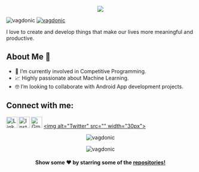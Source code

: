 
<p align="center">
	<img src="https://user-images.githubusercontent.com/41104244/103438291-ccfe0f80-4c57-11eb-9a26-a2d45ddc1117.jpg">
</p>
<p align="left"> 
	<img src="https://komarev.com/ghpvc/?username=vagdonic" alt="vagdonic" /> 
	<a href="https://github.com/vagdonic?tab=repositories"><img src="https://badges.pufler.dev/repos/vagdonic" alt="vagdonic" /> </a>
</p>

I love to create and develop things that make our lives more meaningful and productive.

## About Me 🚀
- 🔭 I’m currently involved in Competitive Programming.
- 📈 Highly passionate about Machine Learning.
- 🤓 I’m looking to collaborate with Android App development projects.

## Connect with me:

[<img alt="Gmail" src="https://www.flaticon.com/svg/static/icons/svg/888/888853.svg" width="30px">](mailto:manavvg@gmail.com)
[<img align="left" alt="LinkedIn" width="30px" src="https://www.flaticon.com/svg/static/icons/svg/174/174857.svg" />](https://www.linkedin.com/in/vagdonic/)
[<img align="left" alt="Instagram" width="30px" src="https://www.flaticon.com/svg/static/icons/svg/2111/2111463.svg" />](https://www.instagram.com/vagdonic/)
[<img alt="Twitter" src="<i class="ri-twitter-fill"></i>" width="30px">](https://twitter.com/vagdonic)

<p align="center"> <img src="https://github-readme-stats.vercel.app/api?username=vagdonic&show_icons=true" alt="vagdonic" /> </p>
<p align="center"> <img src="https://github-readme-stats.vercel.app/api/top-langs/?username=vagdonic&layout=compact" alt="vagdonic" /> </p>


<p align="center">
<h4 align="center">Show some ❤️ by starring some of the <a href="https://github.com/vagdonic?tab=repositories"> repositories!</a></h4>
</p>
